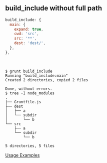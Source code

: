 ## build_include without full path

```js
build_include: {
  main: {
    expand: true,
    cwd: 'src',
    src: '**',
    dest: 'dest/',
  },
},
```

<br />

```text
$ grunt build_include
Running "build_include:main"
Created 2 directories, copied 2 files

Done, without errors.
$ tree -I node_modules
.
├── Gruntfile.js
├── dest
│   ├── a
│   └── subdir
│       └── b
└── src
    ├── a
    └── subdir
        └── b

5 directories, 5 files
```

[Usage Examples](../index.html)
